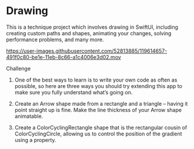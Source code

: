 # Drawing
This is a technique project which involves drawing in SwiftUI, including creating custom paths and shapes, animating your changes, solving performance problems, and many more.

https://user-images.githubusercontent.com/52813885/119614657-491f0c80-be1e-11eb-8c66-a1c4006e3d02.mov

Challenge
1. One of the best ways to learn is to write your own code as often as possible, so here are three ways you should try extending this app to make sure you fully   understand what’s going on.

2. Create an Arrow shape made from a rectangle and a triangle – having it point straight up is fine.
 Make the line thickness of your Arrow shape animatable.
3. Create a ColorCyclingRectangle shape that is the rectangular cousin of ColorCyclingCircle, allowing us to control the position of the gradient using a property.


